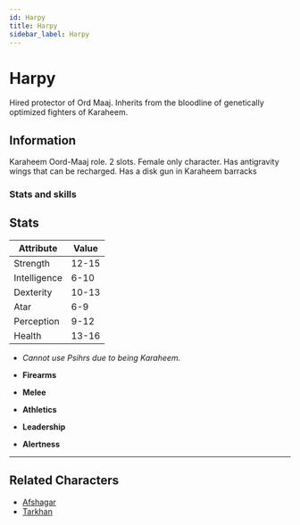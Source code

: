```yaml
---
id: Harpy
title: Harpy
sidebar_label: Harpy
---
```


# Harpy

Hired protector of Ord Maaj.
Inherits from the bloodline of genetically optimized fighters of Karaheem.

## Information

Karaheem Oord-Maaj role.
2 slots.
Female only character.
Has antigravity wings that can be recharged.
Has a disk gun in Karaheem barracks

### Stats and skills

## Stats

| Attribute       | Value          |
| --------------- | -------------- |
| Strength        | 12-15          |
| Intelligence    | 6-10           |
| Dexterity       | 10-13          |
| Atar            | 6-9            |
| Perception      | 9-12           |
| Health          | 13-16          |

- *Cannot use Psihrs due to being Karaheem.*

- **Firearms**
- **Melee**
- **Athletics**
- **Leadership**
- **Alertness**

---

## Related Characters

- [Afshagar](./afshagar)
- [Tarkhan](./tarkhan)
